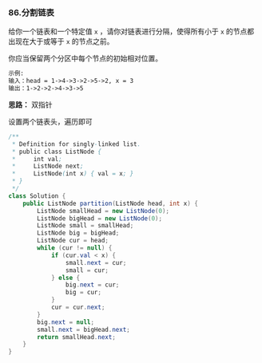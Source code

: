 ### 86.分割链表

给你一个链表和一个特定值 `x` ，请你对链表进行分隔，使得所有小于 `x` 的节点都出现在大于或等于 `x` 的节点之前。

你应当保留两个分区中每个节点的初始相对位置。

``` markdown
示例:
输入：head = 1->4->3->2->5->2, x = 3
输出：1->2->2->4->3->5
```



**思路：** 双指针

设置两个链表头，遍历即可

``` java
/**
 * Definition for singly-linked list.
 * public class ListNode {
 *     int val;
 *     ListNode next;
 *     ListNode(int x) { val = x; }
 * }
 */
class Solution {
    public ListNode partition(ListNode head, int x) {
        ListNode smallHead = new ListNode(0);
        ListNode bigHead = new ListNode(0);
        ListNode small = smallHead;
        ListNode big = bigHead;
        ListNode cur = head;
        while (cur != null) {
            if (cur.val < x) {
                small.next = cur;
                small = cur;
            } else {
                big.next = cur;
                big = cur;
            }
            cur = cur.next;
        }
        big.next = null;
        small.next = bigHead.next;
        return smallHead.next;
    }
}
```

